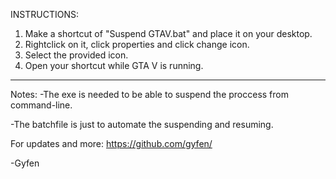 INSTRUCTIONS:
1) Make a shortcut of "Suspend GTAV.bat" and place it on your desktop.
2) Rightclick on it, click properties and click change icon.
3) Select the provided icon.
4) Open your shortcut while GTA V is running.

----------------------------------------------------------------------------

Notes:
-The exe is needed to be able to suspend the proccess from command-line.

-The batchfile is just to automate the suspending and resuming.

For updates and more: https://github.com/gyfen/

-Gyfen
